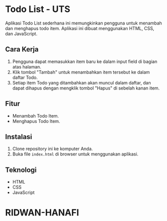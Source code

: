 # Todo List - UTS

Aplikasi Todo List sederhana ini memungkinkan pengguna untuk menambah dan menghapus todo item. Aplikasi ini dibuat menggunakan HTML, CSS, dan JavaScript.

## Cara Kerja

1. Pengguna dapat memasukkan item baru ke dalam input field di bagian atas halaman.
2. Klik tombol "Tambah" untuk menambahkan item tersebut ke dalam daftar Todo.
3. Setiap item Todo yang ditambahkan akan muncul dalam daftar, dan dapat dihapus dengan mengklik tombol "Hapus" di sebelah kanan item.

## Fitur

- Menambah Todo Item.
- Menghapus Todo Item.

## Instalasi

1. Clone repository ini ke komputer Anda.
2. Buka file `index.html` di browser untuk menggunakan aplikasi.

## Teknologi

- HTML
- CSS
- JavaScript
# RIDWAN-HANAFI
